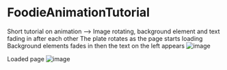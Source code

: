 # FoodieAnimationTutorial
Short tutorial on animation --> Image rotating, background element and text fading in after each other
The plate rotates as the page starts loading
Background elements fades in then the text on the left appears
![image](https://user-images.githubusercontent.com/59704327/179183392-5ff90117-41bc-438a-a960-b5e99e3ae32d.png)

Loaded page
![image](https://user-images.githubusercontent.com/59704327/179182980-8f4931c6-ef75-4ef2-9ffb-73f4245871e4.png)
